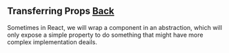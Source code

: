 ## Transferring Props [Back](./../react.md)

Sometimes in React, we will wrap a component in an abstraction, which will only expose a simple property to do something that might have more complex implementation deails.
